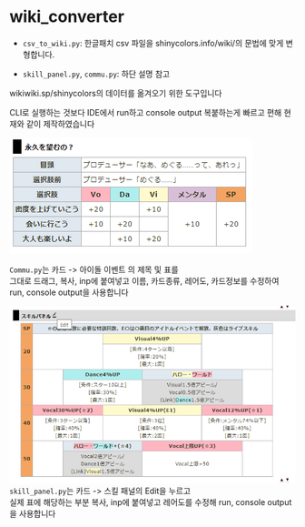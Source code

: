 # wiki_converter

- `csv_to_wiki.py`: 한글패치 csv 파일을 shinycolors.info/wiki/의 문법에 맞게 변형합니다.  

- `skill_panel.py`, `commu.py`: 하단 설명 참고  

wikiwiki.sp/shinycolors의 데이터를 옮겨오기 위한 도구입니다  

CLI로 실행하는 것보다 IDE에서 run하고 console output 복붙하는게 빠르고 편해 현재와 같이 제작하였습니다


![commu](./src/commu.PNG)  

`Commu.py`는 카드 -> 아이돌 이벤트 의 제목 및 표를  
그대로 드래그, 복사, inp에 붙여넣고 
이름, 카드종류, 레어도, 카드정보를 수정하여 run, console output을 사용합니다  


![skill](./src/skill.PNG)  
`skill_panel.py`는 카드 -> 스킬 패널의 Edit을 누르고   
실제 표에 해당하는 부분 복사, inp에 붙여넣고 레어도를 수정해 run, console output을 사용합니다

